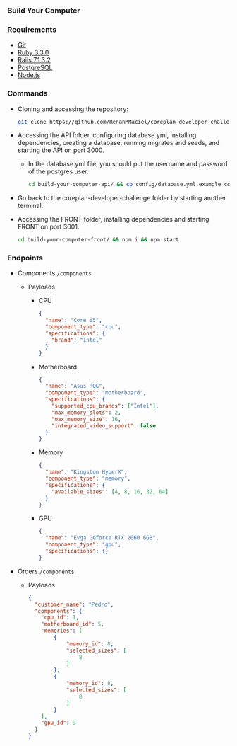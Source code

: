 ### Build Your Computer

### Requirements
  - [Git](https://git-scm.com/downloads)
  - [Ruby 3.3.0](https://www.ruby-lang.org/en/downloads/)
  - [Rails 7.1.3.2](https://rubyonrails.org/)
  - [PostgreSQL](https://www.postgresql.org/download/)
  - [Node.js](https://nodejs.org/en/download/package-manager)

### Commands
  - Cloning and accessing the repository:
    ```bash
    git clone https://github.com/RenanMMaciel/coreplan-developer-challenge.git && cd coreplan-developer-challenge
    ```

  - Accessing the API folder, configuring database.yml, installing dependencies, creating a database, running migrates and seeds, and starting the API on port 3000.
    - In the database.yml file, you should put the username and password of the postgres user.
      ```bash
      cd build-your-computer-api/ && cp config/database.yml.example config/database.yml && bundle install && rails db:create && rails db:migrate && rails db:seed && rails s
      ```

  - Go back to the coreplan-developer-challenge folder by starting another terminal.

  - Accessing the FRONT folder, installing dependencies and starting FRONT on port 3001.
    ```bash
    cd build-your-computer-front/ && npm i && npm start
    ```

### Endpoints
  - Components `/components`
    - Payloads
      - CPU
        ```json
        {
          "name": "Core i5",
          "component_type": "cpu",
          "specifications": {
            "brand": "Intel"
          }
        }
        ```
  
      - Motherboard
        ```json
        {
          "name": "Asus ROG",
          "component_type": "motherboard",
          "specifications": {
            "supported_cpu_brands": ["Intel"],
            "max_memory_slots": 2,
            "max_memory_size": 16,
            "integrated_video_support": false
          }
        }
        ```
  
      - Memory
        ```json
        {
          "name": "Kingston HyperX",
          "component_type": "memory",
          "specifications": {
            "available_sizes": [4, 8, 16, 32, 64]
          }
        }
        ```
  
      - GPU
        ```json
        {
          "name": "Evga Geforce RTX 2060 6GB",
          "component_type": "gpu",
          "specifications": {}
        }
        ```

  - Orders `/components`
    - Payloads
      ```json
      {
        "customer_name": "Pedro",
        "components": {
          "cpu_id": 1,
          "motherboard_id": 5,
          "memories": [
              {
                  "memory_id": 8,
                  "selected_sizes": [
                      8
                  ]
              },
              {
                  "memory_id": 8,
                  "selected_sizes": [
                      8
                  ]
              }
          ],
          "gpu_id": 9
        }
      }
      ```
